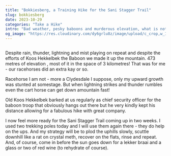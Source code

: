 ```yaml
---
title: "Bokkiesberg, a Training Hike for the Sani Stagger Trail"
slug: bokkiesberg
date: 2023-10-29
categories: "Take a Hike"
intro: "Bad weather, pesky baboons and murderous elevation, what is not to love about hiking? I actually had a great time at Bokkiesberg, as I prepare for the Sani Stagger Trail."
og_image: "https://res.cloudinary.com/dy6grlu8z/image/upload/c_crop,w_1200,h_630/v1698543702/py8n26kb9tl1joptztng.jpg"
---
```


<img src="https://res.cloudinary.com/dy6grlu8z/image/upload/v1698543702/py8n26kb9tl1joptztng.jpg" alt="">

Despite rain, thunder, lightning and mist playing on repeat and despite the efforts of Koos Hekkelbek the Baboon we made it up the mountain. 473 metres of elevation , most of it in the space of 3 kilometres! That was for me - our racehorses did an extra kay or so.

Racehorse I am not - more a Clydesdale I suppose, only my upward growth was stunted at somestage. But when lightning strikes and thunder rumbles even the cart horse can get down amountain fast!

Old Koos Hekkelbek barked at us regularly as chief security officer for the baboon troop that obviously hangs out there but he very kindly kept his distance allowing for a fabulous hike with great company.

I now feel more ready for the Sani Stagger Trail coming up in two weeks. I used two trekking poles today and I will use them again there - they do help on the ups. And my strategy will be to plod the uphills slowly, scuttle downhill like a rat on crystal meth, recover on the flats, rinse and repeat. And, of course, come in before the sun goes down for a lekker braai and a glass or two of red wine (to rehydrate of course).
